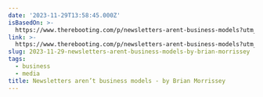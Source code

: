 ```yaml
---
date: '2023-11-29T13:58:45.000Z'
isBasedOn: >-
  https://www.therebooting.com/p/newsletters-arent-business-models?utm_medium=email
link: >-
  https://www.therebooting.com/p/newsletters-arent-business-models?utm_medium=email
slug: 2023-11-29-newsletters-arent-business-models-by-brian-morrissey
tags:
  - business
  - media
title: Newsletters aren’t business models - by Brian Morrissey
---
```


